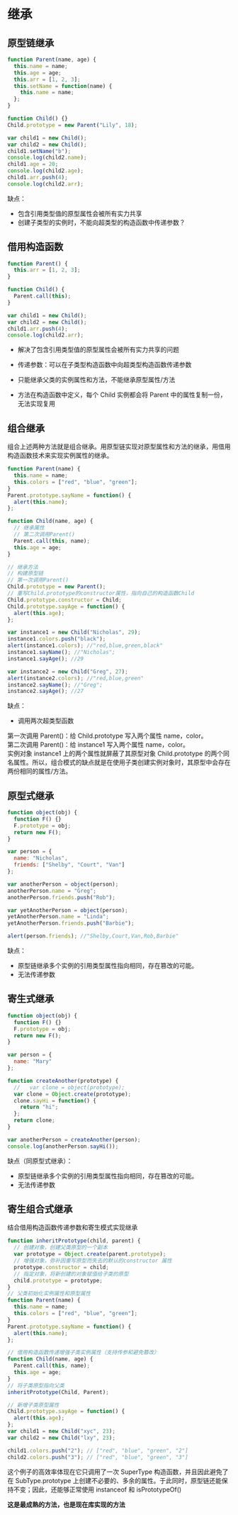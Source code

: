 # 继承

## 原型链继承

```js
function Parent(name, age) {
  this.name = name;
  this.age = age;
  this.arr = [1, 2, 3];
  this.setName = function(name) {
    this.name = name;
  };
}

function Child() {}
Child.prototype = new Parent("Lily", 18);

var child1 = new Child();
var child2 = new Child();
child1.setName("b");
console.log(child2.name);
child1.age = 20;
console.log(child2.age);
child1.arr.push(4);
console.log(child2.arr);
```

缺点：

- 包含引用类型值的原型属性会被所有实力共享
- 创建子类型的实例时，不能向超类型的构造函数中传递参数？

## 借用构造函数

```js
function Parent() {
  this.arr = [1, 2, 3];
}

function Child() {
  Parent.call(this);
}

var child1 = new Child();
var child2 = new Child();
child1.arr.push(4);
console.log(child2.arr);
```

- 解决了包含引用类型值的原型属性会被所有实力共享的问题
- 传递参数：可以在子类型构造函数中向超类型构造函数传递参数

- 只能继承父类的实例属性和方法，不能继承原型属性/方法
- 方法在构造函数中定义，每个 Child 实例都会将 Parent 中的属性复制一份，无法实现复用

## 组合继承

组合上述两种方法就是组合继承。用原型链实现对原型属性和方法的继承，用借用构造函数技术来实现实例属性的继承。

```js
function Parent(name) {
  this.name = name;
  this.colors = ["red", "blue", "green"];
}
Parent.prototype.sayName = function() {
  alert(this.name);
};

function Child(name, age) {
  // 继承属性
  // 第二次调用Parent()
  Parent.call(this, name);
  this.age = age;
}

// 继承方法
// 构建原型链
// 第一次调用Parent()
Child.prototype = new Parent();
// 重写Child.prototype的constructor属性，指向自己的构造函数Child
Child.prototype.constructor = Child;
Child.prototype.sayAge = function() {
  alert(this.age);
};

var instance1 = new Child("Nicholas", 29);
instance1.colors.push("black");
alert(instance1.colors); //"red,blue,green,black"
instance1.sayName(); //"Nicholas";
instance1.sayAge(); //29

var instance2 = new Child("Greg", 27);
alert(instance2.colors); //"red,blue,green"
instance2.sayName(); //"Greg";
instance2.sayAge(); //27
```

缺点：

- 调用两次超类型函数

第一次调用 Parent()：给 Child.prototype 写入两个属性 name，color。  
第二次调用 Parent()：给 instance1 写入两个属性 name，color。  
实例对象 instance1 上的两个属性就屏蔽了其原型对象 Child.prototype 的两个同名属性。所以，组合模式的缺点就是在使用子类创建实例对象时，其原型中会存在两份相同的属性/方法。

## 原型式继承

```js
function object(obj) {
  function F() {}
  F.prototype = obj;
  return new F();
}

var person = {
  name: "Nicholas",
  friends: ["Shelby", "Court", "Van"]
};

var anotherPerson = object(person);
anotherPerson.name = "Greg";
anotherPerson.friends.push("Rob");

var yetAnotherPerson = object(person);
yetAnotherPerson.name = "Linda";
yetAnotherPerson.friends.push("Barbie");

alert(person.friends); //"Shelby,Court,Van,Rob,Barbie"
```

缺点：

- 原型链继承多个实例的引用类型属性指向相同，存在篡改的可能。
- 无法传递参数

## 寄生式继承

```js
function object(obj) {
  function F() {}
  F.prototype = obj;
  return new F();
}

var person = {
  name: "Mary"
};

function createAnother(prototype) {
  //   var clone = object(prototype);
  var clone = Object.create(prototype);
  clone.sayHi = function() {
    return "hi";
  };
  return clone;
}

var anotherPerson = createAnother(person);
console.log(anotherPerson.sayHi());
```

缺点（同原型式继承）：

- 原型链继承多个实例的引用类型属性指向相同，存在篡改的可能。
- 无法传递参数

## 寄生组合式继承

结合借用构造函数传递参数和寄生模式实现继承

```js
function inheritPrototype(child, parent) {
  // 创建对象，创建父类原型的一个副本
  var prototype = Object.create(parent.prototype);
  // 增强对象，弥补因重写原型而失去的默认的constructor 属性
  prototype.constructor = child;
  // 指定对象，将新创建的对象赋值给子类的原型
  child.prototype = prototype;
}
// 父类初始化实例属性和原型属性
function Parent(name) {
  this.name = name;
  this.colors = ["red", "blue", "green"];
}
Parent.prototype.sayName = function() {
  alert(this.name);
};

// 借用构造函数传递增强子类实例属性（支持传参和避免篡改）
function Child(name, age) {
  Parent.call(this, name);
  this.age = age;
}
// 将子类原型指向父类
inheritPrototype(Child, Parent);

// 新增子类原型属性
Child.prototype.sayAge = function() {
  alert(this.age);
};
var child1 = new Child("xyc", 23);
var child2 = new Child("lxy", 23);

child1.colors.push("2"); // ["red", "blue", "green", "2"]
child2.colors.push("3"); // ["red", "blue", "green", "3"]
```

这个例子的高效率体现在它只调用了一次 SuperType 构造函数，并且因此避免了在 SubType.prototype 上创建不必要的、多余的属性。于此同时，原型链还能保持不变；因此，还能够正常使用 instanceof 和 isPrototypeOf()

**这是最成熟的方法，也是现在库实现的方法**
